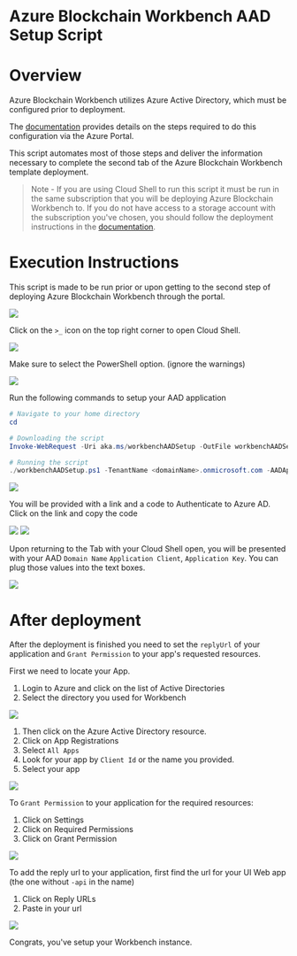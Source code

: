 # Azure Blockchain Workbench AAD Setup Script



Overview
=================
Azure Blockchain Workbench utilizes Azure Active Directory, which must be configured prior to deployment.

The [documentation](http://aka.ms/workbenchdocs/) provides details on the steps required to do this configuration via the Azure Portal.

This script automates most of those steps and deliver the information necessary to complete the second tab of the Azure Blockchain Workbench template deployment.

> Note - If you are using Cloud Shell to run this script it must be run in the same subscription that you will be deploying Azure Blockchain Workbench to. If you do not have access to a storage account with the subscription you've chosen, you should follow the deployment instructions in the [documentation](http://aka.ms/workbenchdocs/).

Execution Instructions
=======================

This script is made to be run prior or upon getting to the second step of deploying Azure Blockchain Workbench through the portal.

![](./media/1.png)

Click on the `>_` icon on the top right corner to open Cloud Shell.

![](./media/2.png)

Make sure to select the PowerShell option. (ignore the warnings)

![](./media/3.png)

Run the following commands to setup your AAD application

```powershell
# Navigate to your home directory
cd

# Downloading the script
Invoke-WebRequest -Uri aka.ms/workbenchAADSetup -OutFile workbenchAADSetup.ps1

# Running the script
./workbenchAADSetup.ps1 -TenantName <domainName>.onmicrosoft.com -AADAppName "<Your app name [optional]>"
```

![](./media/4.png)

You will be provided with a link and a code to Authenticate to Azure AD. Click on the link and copy the code

![](./media/5.png)
![](./media/6.png)

Upon returning to the Tab with your Cloud Shell open, you will be presented with your AAD `Domain Name` `Application Client`, `Application Key`. You can plug those values into the text boxes.

![](./media/7.png)


After deployment
=======================
After the deployment is finished you need to set the `replyUrl` of your application and `Grant Permission` to your app's requested resources.

First we need to locate your App.

1. Login to Azure and click on the list of Active Directories
2. Select the directory you used for Workbench

![](./media/8.png)

1. Then click on the Azure Active Directory resource.
2. Click on App Registrations
3. Select `All Apps`
4. Look for your app by `Client Id` or the name you provided.
5. Select your app

![](./media/9.png)

To `Grant Permission` to your application for the required resources:

1. Click on Settings
2. Click on Required Permissions
3. Click on Grant Permission

![](./media/10.png)

To add the reply url to your application, first find the url for your UI Web app (the one without `-api` in the name)

1. Click on Reply URLs
2. Paste in your url

![](./media/11.png)

Congrats, you've setup your Workbench instance.


